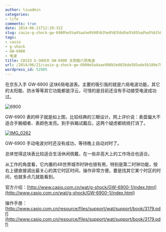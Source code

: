```yaml
---
author: liuadmin
categories:
- life
comments: true
date: 2014-06-21T12:29:31Z
slug: casio-g-shock-gw-6900%e5%a4%aa%e9%98%b3%e8%83%bd%e5%85%ad%e5%b1%80%e7%94%b5%e6%b3%a2
tags:
- casio
- g-shock
- GW-6900
- 电波
title: CASIO G-SHOCK GW-6900 太阳能六局电波
url: /2014/06/21/casio-g-shock-gw-6900e5a4aae998b3e883bde585ade5b180e794b5e6b3a2/
wordpress_id: 52905
---
```


在京东入手 GW-6900 这块6局电波表。主要的吸引我的就是六局电波功能，其它的太阳能、防水等等其它功能都是浮云，可惜的是目前还没有手动接受电波成功过。

<!--more-->

![6900](http://cdn1.martinliu.cn/wp-content/uploads/2014/06/6900.jpg)

GW-6900 表的样子就是如上图，比较经典的三眼设计。网上评价说：表盘偏大不适合手腕细者、表颜色发亮。到手拆箱试戴后，这两个疑虑都统统打消了。

[![IMG_0262](http://cdn1.martinliu.cn/wp-content/uploads/2014/06/IMG_0262-1024x768.jpg)](http://cdn1.martinliu.cn/wp-content/uploads/2014/06/IMG_0262.jpg)



GW-6900 手动电波对时还没有成功，等待晚上自动对时了。

总体觉得这块表比较适合生活休闲佩戴，在一些非高大上的工作场合也适合。

从工作的角度看，它内置的48世界城市时钟也很有用，特别是第二时钟功能，按右上键直接调出最关心的其它时区时间，操作非常方便。要是找其它某个时区的时间，也就多点几就能看到。

官方介绍：[http://www.casio.com.cn/wat/g-shock/GW-6900-1/index.html](http://www.casio.com.cn/wat/g-shock/GW-6900-1/index.html)

操作手册：[http://www.casio.com.cn/resource/files/support/wat/support/book/3179.pdf](http://www.casio.com.cn/resource/files/support/wat/support/book/3179.pdf)
